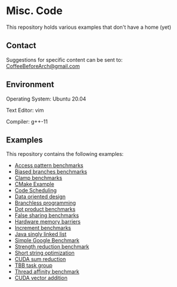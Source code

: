 # Misc. Code

This repository holds various examples that don't have a home (yet)

## Contact

Suggestions for specific content can be sent to: CoffeeBeforeArch@gmail.com

## Environment 

Operating System: Ubuntu 20.04

Text Editor: vim

Compiler: g++-11

## Examples

This repository contains the following examples:

- [Access pattern benchmarks](access_patterns)
- [Biased branches benchmarks](biased_branches)
- [Clamp benchmarks](clamp)
- [CMake Example](cmake_example)
- [Code Scheduling](code_scheduling)
- [Data oriented design](dod)
- [Branchless programming](conditions)
- [Dot product benchmarks](dot_product)
- [False sharing benchmarks](false_sharing)
- [Hardware memory barriers](hw_barrier)
- [Increment benchmarks](inc_bench)
- [Java singly linked list](java_sll)
- [Simple Google Benchmark](simple_bench)
- [Strength reduction benchmark](strength_reduction)
- [Short string optimization](strings)
- [CUDA sum reduction](sum_reduction)
- [TBB task group](task_group)
- [Thread affinity benchmark](thread_affinity)
- [CUDA vector addition](vector_add)
